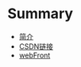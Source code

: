 # Summary

* [简介](README.md)
* [CSDN链接](https://blog.csdn.net/qq_31424825)
* [webFront](web-front-end/README.md)